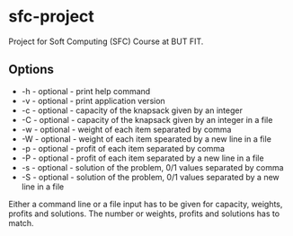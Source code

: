 # sfc-project
Project for Soft Computing (SFC) Course at BUT FIT.

## Options
* -h - optional - print help command
* -v - optional - print application version
* -c - optional - capacity of the knapsack given by an integer
* -C - optional - capacity of the knapsack given by an integer in a file
* -w - optional - weight of each item separated by comma
* -W - optional - weight of each item spearated by a new line in a file
* -p - optional - profit of each item separated by comma
* -P - optional - profit of each item separated by a new line in a file
* -s - optional - solution of the problem, 0/1 values separated by comma
* -S - optional - solution of the problem, 0/1 values separated by a new line in a file

Either a command line or a file input has to be given for capacity, weights, profits and solutions. The number or weights, profits and solutions has to match.
